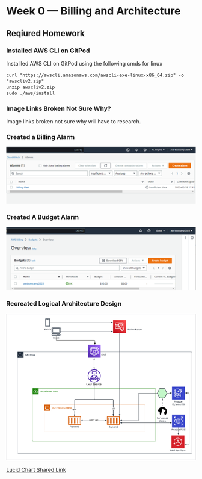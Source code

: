 # Week 0 — Billing and Architecture

## Reqiured Homework

### Installed AWS CLI on GitPod

Installled AWS CLI on GitPod using the following cmds
for linux

```
curl "https://awscli.amazonaws.com/awscli-exe-linux-x86_64.zip" -o "awscliv2.zip"
unzip awscliv2.zip
sudo ./aws/install

```

### Image Links Broken Not Sure Why?
Image links broken not sure why will have to research.

### Created a Billing Alarm 

![Image of Billing Alarm](assets/Billing_Alarm.png)


### Created A Budget Alarm

![Image of Budget Alarm](assets/Budget_Alarm.png)

### Recreated Logical Architecture Design

![Image of Architecture Design](assets/Architecture_Design.png)

[Lucid Chart Shared Link](https://lucid.app/lucidchart/b4fb1ade-8dd5-4ba2-81e7-fdbfce186597/edit?viewport_loc=-966%2C-202%2C4608%2C1662%2C0_0&invitationId=inv_81828865-cb94-47ee-9a09-21ece0fbc8c9)







